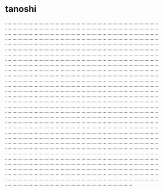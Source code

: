# tanoshi
...........................................................................................................................................................................................................................................................................................................................................................................................................................................................................................................................................................................................................................................................................................................................................................................................................................................................................................................................................................................................................................................................................................................................................................................................................................................................................................................................................................................................................................................................................................................................................................................................................................................................................................................................................................................................................................................................................................................................................................................................................................................................................................................................................................................................................................................................................................................................................................................................................................................................................................................................................................................................................................................................................................................................................................................................................................................................................................................................................................................................................................................................................................................................................................................................................................................................................................................................................................................................................................................................................................................................................................................................................................................................................................................................................................................................................................................................................................................................................................................................................................................................................................................